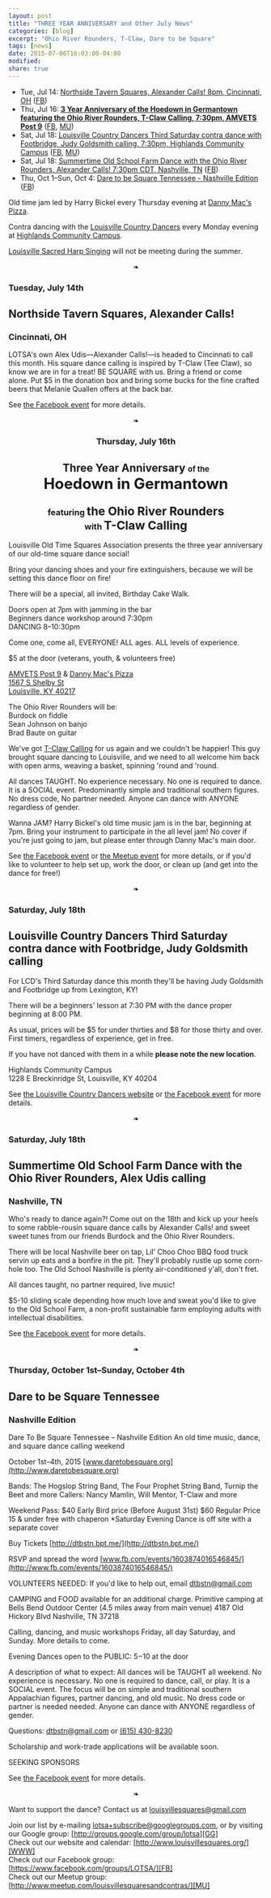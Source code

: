 ```yaml
---
layout: post
title: "THREE YEAR ANNIVERSARY and Other July News"
categories: [blog]
excerpt: "Ohio River Rounders, T-Claw, Dare to be Square"
tags: [news]
date: 2015-07-06T16:03:00-04:00
modified: 
share: true
---
```



* Tue, Jul 14: [Northside Tavern Squares, Alexander Calls! 8pm, Cincinnati, OH](#cincinnati) ([FB][Cincinnati FB])
* Thu, Jul 16: **[3 Year Anniversary of the Hoedown in Germantown featuring the Ohio River Rounders, T-Claw Calling, 7:30pm, AMVETS Post 9](#hoedown)** ([FB][Hoedown FB], [MU][Hoedown MU])
* Sat, Jul 18: [Louisville Country Dancers Third Saturday contra dance with Footbridge, Judy Goldsmith calling, 7:30pm, Highlands Community Campus](#contra-saturday) ([FB][Contra Saturday FB], [MU][Contra Saturday MU])
* Sat, Jul 18: [Summertime Old School Farm Dance with the Ohio River Rounders, Alexander Calls! 7:30pm CDT, Nashville, TN](#nashville) ([FB][Nashville FB])
* Thu, Oct 1–Sun, Oct 4: [Dare to be Square Tennessee - Nashville Edition](#dtbs-nashville) ([FB][DTBS Nashville FB])

[Cincinnati FB]: https://www.facebook.com/events/1445531102414763/
[Hoedown FB]: https://www.facebook.com/events/876628295746537/
[Hoedown MU]: http://www.meetup.com/louisvillesquaresandcontras/events/223428141/
[Contra Saturday FB]: https://www.facebook.com/events/1462357584065001/
[Contra Saturday MU]: http://www.meetup.com/louisvillesquaresandcontras/events/220971985/
[Nashville FB]: https://www.facebook.com/events/392118494312677/
[DTBS Nashville FB]: https://www.facebook.com/events/1603874016546845/

Old time jam led by Harry Bickel every Thursday evening at [Danny Mac's Pizza][].

Contra dancing with the [Louisville Country Dancers][] every Monday evening at [Highlands Community Campus][].

[Louisville Sacred Harp Singing][] will not be meeting during the summer.

<p style="text-align:center">❧</p>

<hgroup id="cincinnati">
<h3>Tuesday, July 14th</h3>
<h2>Northside Tavern Squares, Alexander Calls!</h2>
<h3>Cincinnati, OH</h3>
</hgroup>

LOTSA's own Alex Udis—Alexander Calls!—is headed to Cincinnati to call this month. His square dance calling is inspired by T-Claw (Tee Claw), so know we are in for a treat! BE SQUARE with us. Bring a friend or come alone. Put $5 in the donation box and bring some bucks for the fine crafted beers that Melanie Quallen offers at the back bar.

See [the Facebook event][Cincinnati FB] for more details.

<p style="text-align:center">❧</p>

<hgroup style="text-align:center" id="hoedown">
<h3>Thursday, July 16th</h3>
<h2>Three Year Anniversary <span style="font-size:71%">of the</span><br />
<span style="font-size:141%">Hoedown in Germantown</span></h2>
<h3>featuring <span style="font-size:141%">the Ohio River Rounders</span><br />
with <span style="font-size:141%">T-Claw Calling</span></h3>
</hgroup>

Louisville Old Time Squares Association presents
the three year anniversary of our old-time square dance social!

Bring your dancing shoes and your fire extinguishers, because we will be setting this dance floor on fire! 

There will be a special, all invited, Birthday Cake Walk.

Doors open at 7pm with jamming in the bar  
Beginners dance workshop around 7:30pm  
DANCING 8–10:30pm  

Come one, come all, EVERYONE! ALL ages. ALL levels of experience.

$5 at the door (veterans, youth, & volunteers free)

[AMVETS Post 9][] & [Danny Mac's Pizza][]  
[1567 S Shelby St][AMVETS map]  
[Louisville, KY 40217][AMVETS map]  

The Ohio River Rounders will be:  
Burdock on fiddle  
Sean Johnson on banjo  
Brad Baute on guitar

We've got [T-Claw Calling](http://www.tclawcalling.com/) for us again and we couldn't be happier!
This guy brought square dancing to Louisville, and we need to all welcome him back with open arms,
weaving a basket, spinning 'round and 'round.

All dances TAUGHT.
No experience necessary.
No one is required to dance.
It is a SOCIAL event.
Predominantly simple and traditional southern figures.
No dress code, No partner needed.
Anyone can dance with ANYONE regardless of gender.

Wanna JAM? Harry Bickel's old time music jam is in the bar, beginning at 7pm.
Bring your instrument to participate in the all level jam!
No cover if you're just going to jam, but please enter through Danny Mac's main door.

See [the Facebook event][Hoedown FB] or [the Meetup event][Hoedown MU] for more details,
or if you'd like to volunteer to help set up, work the door, or clean up (and get into the dance for free!)

<p style="text-align:center">❧</p>

<hgroup id="contra-saturday">
<h3>Saturday, July 18th</h3>
<h2>Louisville Country Dancers Third Saturday contra dance with Footbridge, Judy Goldsmith calling</h2>
</hgroup>

For LCD's Third Saturday dance this month they'll be having Judy Goldsmith and Footbridge up from Lexington, KY!

There will be a beginners' lesson at 7:30 PM with the dance proper beginning at 8:00 PM.

As usual, prices will be $5 for under thirties and $8 for those thirty and over. First timers, regardless of experience, get in free.

If you have not danced with them in a while **please note the new location**.

Highlands Community Campus  
1228 E Breckinridge St, Louisville, KY 40204  

See [the Louisville Country Dancers website][Louisville Country Dancers]
or [the Facebook event][Contra Saturday FB] for more details.

<p style="text-align:center">❧</p>

<hgroup id="nashville">
<h3>Saturday, July 18th</h3>
<h2>Summertime Old School Farm Dance with the Ohio River Rounders, Alex Udis calling</h2>
<h3>Nashville, TN</h3>
</hgroup>

Who's ready to dance again?! Come out on the 18th and kick up your heels to some rabble-rousin square dance calls by Alexander Calls! and sweet sweet tunes from our friends Burdock and the Ohio River Rounders.

There will be local Nashville beer on tap, Lil' Choo Choo BBQ food truck servin up eats and a bonfire in the pit. They'll probably rustle up some corn-hole too. The Old School Nashville is plenty air-conditioned y'all, don't fret.

All dances taught, no partner required, live music!

$5-10 sliding scale depending how much love and sweat you'd like to give to the Old School Farm, a non-profit sustainable farm employing adults with intellectual disabilities.

See [the Facebook event][Nashville FB] for more details.

<p style="text-align:center">❧</p>

<hgroup id="dtbs-nashville">
<h3>Thursday, October 1st–Sunday, October 4th</h3>
<h2>Dare to be Square Tennessee</h2>
<h3>Nashville Edition</h3>
</hgroup>

Dare To Be Square Tennessee – Nashville Edition
An old time music, dance, and square dance calling weekend

October 1st–4th, 2015 [www.daretobesquare.org](http://www.daretobesquare.org)

Bands: The Hogslop String Band, The Four Prophet String Band, Turnip the Beet and more
Callers: Nancy Mamlin, Will Mentor, T-Claw and more

Weekend Pass: $40 Early Bird price (Before August 31st)
$60 Regular Price
15 & under free with chaperon 
*Saturday Evening Dance is off site with a separate cover

Buy Tickets
[http://dtbstn.bpt.me/](http://dtbstn.bpt.me/)

RSVP and spread the word
[www.fb.com/events/1603874016546845/](http://www.fb.com/events/1603874016546845/)

VOLUNTEERS NEEDED: If you'd like to help out, email dtbstn@gmail.com

CAMPING and FOOD available for an additional charge.
Primitive camping at Bells Bend Outdoor Center 
(4.5 miles away from main venue)
4187 Old Hickory Blvd Nashville, TN 37218 

Calling, dancing, and music workshops Friday, all day Saturday, and Sunday. More details to come.

Evening Dances open to the PUBLIC: $5-$10 at the door

A description of what to expect:
All dances will be TAUGHT all weekend. No experience is necessary. No one is required to dance, call, or play. It is a SOCIAL event. The focus will be on simple and traditional southern Appalachian figures, partner dancing, and old music. No dress code or partner is needed needed. Anyone can dance with ANYONE regardless of gender.

Questions: [dtbstn@gmail.com](mailto:dtbstn@gmail.com) or [(615) 430-8230](tel:6154308230)

Scholarship and work-trade applications will be available soon.

SEEKING SPONSORS

See [the Facebook event][DTBS Nashville FB] for more details.

<p style="text-align:center">❧</p>

Want to support the dance? Contact us at [louisvillesquares@gmail.com](mailto:louisvillesquares@gmail.com)

Join our list by e-mailing [lotsa+subscribe@googlegroups.com](mailto:lotsa+subscribe@googlegroups.com),
or by visiting our Google group: [http://groups.google.com/group/lotsa][GG]  
Check out our website and calendar: [http://www.louisvillesquares.org/][WWW]  
Check out our Facebook group: [https://www.facebook.com/groups/LOTSA/][FB]  
Check out our Meetup group: [http://www.meetup.com/louisvillesquaresandcontras/][MU]  

[GG]: http://groups.google.com/group/lotsa
[WWW]: http://www.louisvillesquares.org/
[FB]: https://www.facebook.com/groups/LOTSA/
[MU]: http://www.meetup.com/louisvillesquaresandcontras/
[AMVETS Post 9]: https://www.facebook.com/Amvetspost9
[AMVETS map]: http://maps.google.com/?q=AMVETS+Post+9,+1567+S+Shelby+St,+Louisville,+KY+40217
[Danny Mac's Pizza]: http://www.dannymacspizza.com/
[Louisville Country Dancers]: http://louisvillecountrydancers.org/
[Highlands Community Campus]: https://www.facebook.com/pages/Highlands-Community-Campus/1400989626838399
[Louisville Sacred Harp Singing]: https://www.facebook.com/groups/morethemerriershapes/
